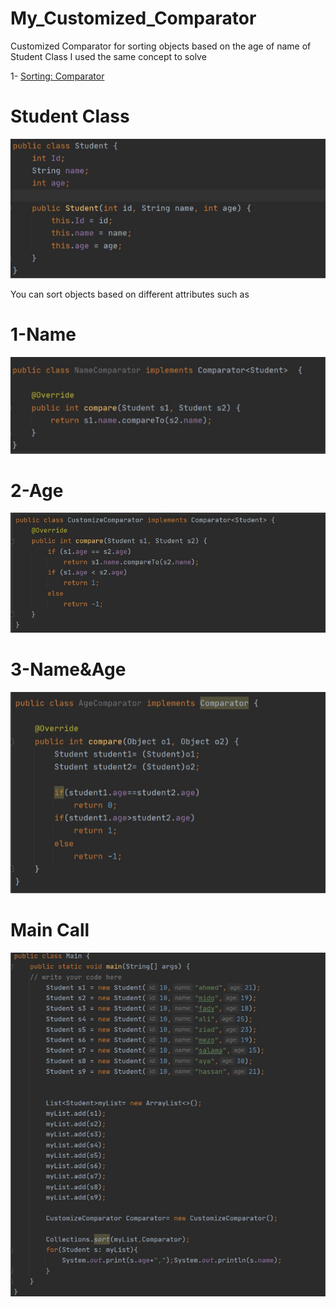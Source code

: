 # My_Customized_Comparator
  Customized Comparator for sorting objects based on the age of name of Student Class
  I used the same concept to solve
  
   1- [Sorting: Comparator](https://www.hackerrank.com/challenges/ctci-comparator-sorting/problem?h_l=interview&h_r=next-challenge&h_v=zen&isFullScreen=false&playlist_slugs%5B%5D%5B%5D%5B%5D%5B%5D%5B%5D%5B%5D=interview-preparation-kit&playlist_slugs%5B%5D%5B%5D%5B%5D%5B%5D%5B%5D%5B%5D=sorting) 
   
# Student Class
 ![alt text](https://github.com/Ahmedsafwat101/My_Customized_Comparator/blob/main/Pictures/pic1.jpg)

You can sort objects based on different attributes such as 
# 1-Name
![alt text](https://github.com/Ahmedsafwat101/My_Customized_Comparator/blob/main/Pictures/pic2.jpg)

# 2-Age
![alt text](https://github.com/Ahmedsafwat101/My_Customized_Comparator/blob/main/Pictures/pic3.jpg)

# 3-Name&Age 
![alt text](https://github.com/Ahmedsafwat101/My_Customized_Comparator/blob/main/Pictures/pic4.jpg)

# Main Call
![alt text](https://github.com/Ahmedsafwat101/My_Customized_Comparator/blob/main/Pictures/pic5.jpg)

